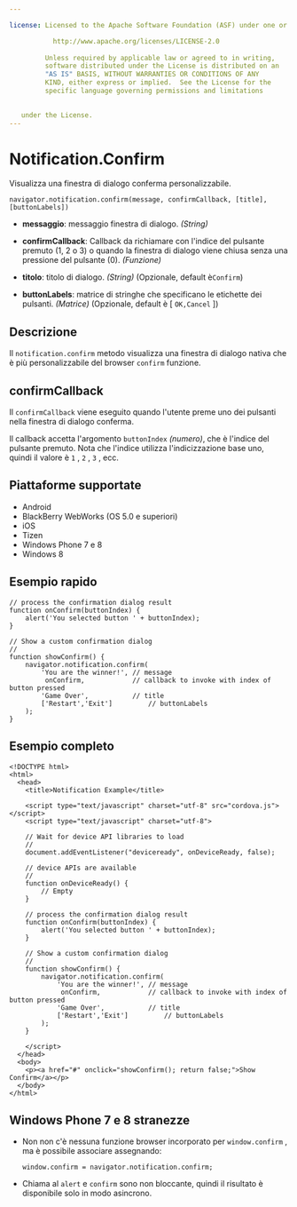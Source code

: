 ```yaml
---

license: Licensed to the Apache Software Foundation (ASF) under one or more contributor license agreements. See the NOTICE file distributed with this work for additional information regarding copyright ownership. The ASF licenses this file to you under the Apache License, Version 2.0 (the "License"); you may not use this file except in compliance with the License. You may obtain a copy of the License at

           http://www.apache.org/licenses/LICENSE-2.0
    
         Unless required by applicable law or agreed to in writing,
         software distributed under the License is distributed on an
         "AS IS" BASIS, WITHOUT WARRANTIES OR CONDITIONS OF ANY
         KIND, either express or implied.  See the License for the
         specific language governing permissions and limitations
    

   under the License.
---
```


# Notification.Confirm

Visualizza una finestra di dialogo conferma personalizzabile.

    navigator.notification.confirm(message, confirmCallback, [title], [buttonLabels])
    

*   **messaggio**: messaggio finestra di dialogo. *(String)*

*   **confirmCallback**: Callback da richiamare con l'indice del pulsante premuto (1, 2 o 3) o quando la finestra di dialogo viene chiusa senza una pressione del pulsante (0). *(Funzione)*

*   **titolo**: titolo di dialogo. *(String)* (Opzionale, default è`Confirm`)

*   **buttonLabels**: matrice di stringhe che specificano le etichette dei pulsanti. *(Matrice)* (Opzionale, default è [ `OK,Cancel` ])

## Descrizione

Il `notification.confirm` metodo visualizza una finestra di dialogo nativa che è più personalizzabile del browser `confirm` funzione.

## confirmCallback

Il `confirmCallback` viene eseguito quando l'utente preme uno dei pulsanti nella finestra di dialogo conferma.

Il callback accetta l'argomento `buttonIndex` *(numero)*, che è l'indice del pulsante premuto. Nota che l'indice utilizza l'indicizzazione base uno, quindi il valore è `1` , `2` , `3` , ecc.

## Piattaforme supportate

*   Android
*   BlackBerry WebWorks (OS 5.0 e superiori)
*   iOS
*   Tizen
*   Windows Phone 7 e 8
*   Windows 8

## Esempio rapido

    // process the confirmation dialog result
    function onConfirm(buttonIndex) {
        alert('You selected button ' + buttonIndex);
    }
    
    // Show a custom confirmation dialog
    //
    function showConfirm() {
        navigator.notification.confirm(
            'You are the winner!', // message
             onConfirm,            // callback to invoke with index of button pressed
            'Game Over',           // title
            ['Restart','Exit']         // buttonLabels
        );
    }
    

## Esempio completo

    <!DOCTYPE html>
    <html>
      <head>
        <title>Notification Example</title>
    
        <script type="text/javascript" charset="utf-8" src="cordova.js"></script>
        <script type="text/javascript" charset="utf-8">
    
        // Wait for device API libraries to load
        //
        document.addEventListener("deviceready", onDeviceReady, false);
    
        // device APIs are available
        //
        function onDeviceReady() {
            // Empty
        }
    
        // process the confirmation dialog result
        function onConfirm(buttonIndex) {
            alert('You selected button ' + buttonIndex);
        }
    
        // Show a custom confirmation dialog
        //
        function showConfirm() {
            navigator.notification.confirm(
                'You are the winner!', // message
                 onConfirm,            // callback to invoke with index of button pressed
                'Game Over',           // title
                ['Restart','Exit']         // buttonLabels
            );
        }
    
        </script>
      </head>
      <body>
        <p><a href="#" onclick="showConfirm(); return false;">Show Confirm</a></p>
      </body>
    </html>
    

## Windows Phone 7 e 8 stranezze

*   Non non c'è nessuna funzione browser incorporato per `window.confirm` , ma è possibile associare assegnando:
    
        window.confirm = navigator.notification.confirm;
        

*   Chiama al `alert` e `confirm` sono non bloccante, quindi il risultato è disponibile solo in modo asincrono.
